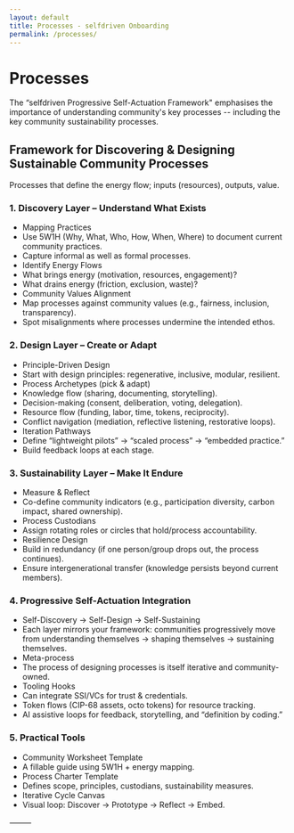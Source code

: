 ```yaml
---
layout: default
title: Processes - selfdriven Onboarding
permalink: /processes/
---
```


# Processes

The “selfdriven Progressive Self-Actuation Framework" emphasises the importance of understanding community's key processes -- including the key community sustainability processes.

## Framework for Discovering & Designing Sustainable Community Processes

Processes that define the energy flow; inputs (resources), outputs, value.

### 1. Discovery Layer – Understand What Exists

- Mapping Practices
- Use 5W1H (Why, What, Who, How, When, Where) to document current community practices.
- Capture informal as well as formal processes.
- Identify Energy Flows
- What brings energy (motivation, resources, engagement)?
- What drains energy (friction, exclusion, waste)?
- Community Values Alignment
- Map processes against community values (e.g., fairness, inclusion, transparency).
- Spot misalignments where processes undermine the intended ethos.

### 2. Design Layer – Create or Adapt

- Principle-Driven Design
- Start with design principles: regenerative, inclusive, modular, resilient.
- Process Archetypes (pick & adapt)
- Knowledge flow (sharing, documenting, storytelling).
- Decision-making (consent, deliberation, voting, delegation).
- Resource flow (funding, labor, time, tokens, reciprocity).
- Conflict navigation (mediation, reflective listening, restorative loops).
- Iteration Pathways
- Define “lightweight pilots” → “scaled process” → “embedded practice.”
- Build feedback loops at each stage.

### 3. Sustainability Layer – Make It Endure

- Measure & Reflect
- Co-define community indicators (e.g., participation diversity, carbon impact, shared ownership).
- Process Custodians
- Assign rotating roles or circles that hold/process accountability.
- Resilience Design
- Build in redundancy (if one person/group drops out, the process continues).
- Ensure intergenerational transfer (knowledge persists beyond current members).

### 4. Progressive Self-Actuation Integration
- Self-Discovery → Self-Design → Self-Sustaining
- Each layer mirrors your framework: communities progressively move from understanding themselves → shaping themselves → sustaining themselves.
- Meta-process
- The process of designing processes is itself iterative and community-owned.
- Tooling Hooks
- Can integrate SSI/VCs for trust & credentials.
- Token flows (CIP-68 assets, octo tokens) for resource tracking.
- AI assistive loops for feedback, storytelling, and “definition by coding.”

### 5. Practical Tools
- Community Worksheet Template
- A fillable guide using 5W1H + energy mapping.
- Process Charter Template
- Defines scope, principles, custodians, sustainability measures.
- Iterative Cycle Canvas
- Visual loop: Discover → Prototype → Reflect → Embed.

⸻
